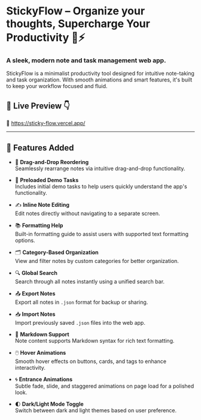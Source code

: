  # StickyFlow – Organize your thoughts, Supercharge Your Productivity 🧠⚡

### A sleek, modern note and task management web app.  
StickyFlow is a minimalist productivity tool designed for intuitive note-taking and task organization. With smooth animations and smart features, it's built to keep your workflow focused and fluid.


## 🔗 Live Preview 👇

🔴 https://sticky-flow.vercel.app/

---

## 🚀 Features Added

- 🟰 **Drag-and-Drop Reordering**  
  Seamlessly rearrange notes via intuitive drag-and-drop functionality.

- 🧪 **Preloaded Demo Tasks**  
  Includes initial demo tasks to help users quickly understand the app's functionality.

- ✍️ **Inline Note Editing**  
  Edit notes directly without navigating to a separate screen.

- 📚 **Formatting Help**  
  Built-in formatting guide to assist users with supported text formatting options.

- 🗂️ **Category-Based Organization**  
  View and filter notes by custom categories for better organization.

- 🔍 **Global Search**  
  Search through all notes instantly using a unified search bar.

- 📤 **Export Notes**  
  Export all notes in `.json` format for backup or sharing.

- 📥 **Import Notes**  
  Import previously saved `.json` files into the web app.

- 📝 **Markdown Support**  
  Note content supports Markdown syntax for rich text formatting.

- 🖱️ **Hover Animations**  
  Smooth hover effects on buttons, cards, and tags to enhance interactivity.

- 🌀 **Entrance Animations**  
  Subtle fade, slide, and staggered animations on page load for a polished look.

- 🌓 **Dark/Light Mode Toggle**  
  Switch between dark and light themes based on user preference.
